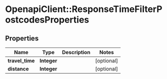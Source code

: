 # OpenapiClient::ResponseTimeFilterPostcodesProperties

## Properties
Name | Type | Description | Notes
------------ | ------------- | ------------- | -------------
**travel_time** | **Integer** |  | [optional] 
**distance** | **Integer** |  | [optional] 


